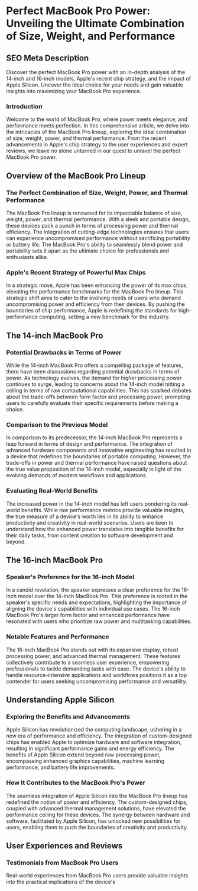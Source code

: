 # Perfect MacBook Pro Power: Unveiling the Ultimate Combination of Size, Weight, and Performance

## SEO Meta Description
Discover the perfect MacBook Pro power with an in-depth analysis of the 14-inch and 16-inch models, Apple's recent chip strategy, and the impact of Apple Silicon. Uncover the ideal choice for your needs and gain valuable insights into maximizing your MacBook Pro experience.

### Introduction
Welcome to the world of MacBook Pro, where power meets elegance, and performance meets perfection. In this comprehensive article, we delve into the intricacies of the MacBook Pro lineup, exploring the ideal combination of size, weight, power, and thermal performance. From the recent advancements in Apple's chip strategy to the user experiences and expert reviews, we leave no stone unturned in our quest to unravel the perfect MacBook Pro power.

## Overview of the MacBook Pro Lineup
### The Perfect Combination of Size, Weight, Power, and Thermal Performance
The MacBook Pro lineup is renowned for its impeccable balance of size, weight, power, and thermal performance. With a sleek and portable design, these devices pack a punch in terms of processing power and thermal efficiency. The integration of cutting-edge technologies ensures that users can experience uncompromised performance without sacrificing portability or battery life. The MacBook Pro's ability to seamlessly blend power and portability sets it apart as the ultimate choice for professionals and enthusiasts alike.

### Apple's Recent Strategy of Powerful Max Chips
In a strategic move, Apple has been enhancing the power of its max chips, elevating the performance benchmarks for the MacBook Pro lineup. This strategic shift aims to cater to the evolving needs of users who demand uncompromising power and efficiency from their devices. By pushing the boundaries of chip performance, Apple is redefining the standards for high-performance computing, setting a new benchmark for the industry.

## The 14-inch MacBook Pro
### Potential Drawbacks in Terms of Power
While the 14-inch MacBook Pro offers a compelling package of features, there have been discussions regarding potential drawbacks in terms of power. As technology evolves, the demand for higher processing power continues to surge, leading to concerns about the 14-inch model hitting a ceiling in terms of raw computational capabilities. This has sparked debates about the trade-offs between form factor and processing power, prompting users to carefully evaluate their specific requirements before making a choice.

### Comparison to the Previous Model
In comparison to its predecessor, the 14-inch MacBook Pro represents a leap forward in terms of design and performance. The integration of advanced hardware components and innovative engineering has resulted in a device that redefines the boundaries of portable computing. However, the trade-offs in power and thermal performance have raised questions about the true value proposition of the 14-inch model, especially in light of the evolving demands of modern workflows and applications.

### Evaluating Real-World Benefits
The increased power in the 14-inch model has left users pondering its real-world benefits. While raw performance metrics provide valuable insights, the true measure of a device's worth lies in its ability to enhance productivity and creativity in real-world scenarios. Users are keen to understand how the enhanced power translates into tangible benefits for their daily tasks, from content creation to software development and beyond.

## The 16-inch MacBook Pro
### Speaker's Preference for the 16-inch Model
In a candid revelation, the speaker expresses a clear preference for the 16-inch model over the 14-inch MacBook Pro. This preference is rooted in the speaker's specific needs and expectations, highlighting the importance of aligning the device's capabilities with individual use cases. The 16-inch MacBook Pro's larger form factor and enhanced performance have resonated with users who prioritize raw power and multitasking capabilities.

### Notable Features and Performance
The 16-inch MacBook Pro stands out with its expansive display, robust processing power, and advanced thermal management. These features collectively contribute to a seamless user experience, empowering professionals to tackle demanding tasks with ease. The device's ability to handle resource-intensive applications and workflows positions it as a top contender for users seeking uncompromising performance and versatility.

## Understanding Apple Silicon
### Exploring the Benefits and Advancements
Apple Silicon has revolutionized the computing landscape, ushering in a new era of performance and efficiency. The integration of custom-designed chips has enabled Apple to optimize hardware and software integration, resulting in significant performance gains and energy efficiency. The benefits of Apple Silicon extend beyond raw processing power, encompassing enhanced graphics capabilities, machine learning performance, and battery life improvements.

### How It Contributes to the MacBook Pro's Power
The seamless integration of Apple Silicon into the MacBook Pro lineup has redefined the notion of power and efficiency. The custom-designed chips, coupled with advanced thermal management solutions, have elevated the performance ceiling for these devices. The synergy between hardware and software, facilitated by Apple Silicon, has unlocked new possibilities for users, enabling them to push the boundaries of creativity and productivity.

## User Experiences and Reviews
### Testimonials from MacBook Pro Users
Real-world experiences from MacBook Pro users provide valuable insights into the practical implications of the device's